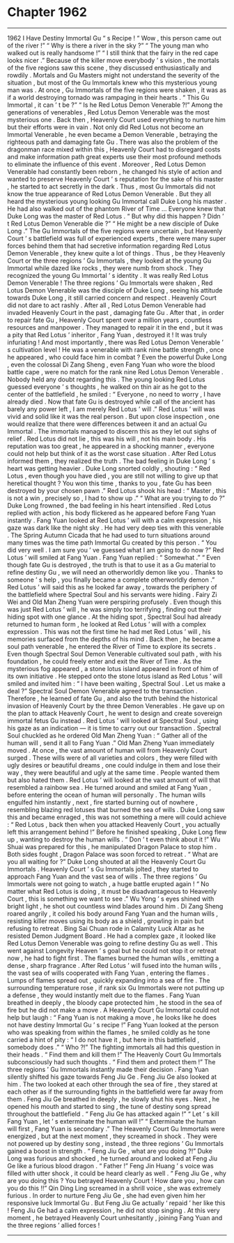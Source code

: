 
# Chapter 1962


---

1962 I Have Destiny Immortal Gu “ s Recipe ! “ Wow , this person came out of the river !”
“ Why is there a river in the sky ?”
“ The young man who walked out is really handsome !”
“ I still think that the fairy in the red cape looks nicer .”
Because of the killer move everybody ’ s vision , the mortals of the five regions saw this scene , they discussed enthusiastically and rowdily .
Mortals and Gu Masters might not understand the severity of the situation , but most of the Gu Immortals knew who this mysterious young man was .
At once , Gu Immortals of the five regions were shaken , it was as if a world destroying tornado was rampaging in their hearts .
“ This Gu Immortal , it can ’ t be ?”
“ Is he Red Lotus Demon Venerable ?!”
Among the generations of venerables , Red Lotus Demon Venerable was the most mysterious one . Back then , Heavenly Court used everything to nurture him but their efforts were in vain . Not only did Red Lotus not become an Immortal Venerable , he even became a Demon Venerable , betraying the righteous path and damaging fate Gu . There was also the problem of the dragonman race mixed within this , Heavenly Court had to disregard costs and make information path great experts use their most profound methods to eliminate the influence of this event .
Moreover , Red Lotus Demon Venerable had constantly been reborn , he changed his style of action and wanted to preserve Heavenly Court ’ s reputation for the sake of his master , he started to act secretly in the dark .
Thus , most Gu Immortals did not know the true appearance of Red Lotus Demon Venerable .
But they all heard the mysterious young looking Gu Immortal call Duke Long his master . He had also walked out of the phantom River of Time …
Everyone knew that Duke Long was the master of Red Lotus .
“ But why did this happen ? Didn ’ t Red Lotus Demon Venerable die ?”
“ He might be a new disciple of Duke Long .”
The Gu Immortals of the five regions were uncertain , but Heavenly Court ’ s battlefield was full of experienced experts , there were many super forces behind them that had secretive information regarding Red Lotus Demon Venerable , they knew quite a lot of things .
Thus , be they Heavenly Court or the three regions ’ Gu Immortals , they looked at the young Gu Immortal while dazed like rocks , they were numb from shock .
They recognized the young Gu Immortal ’ s identity .
It was really Red Lotus Demon Venerable !
The three regions ’ Gu Immortals were shaken , Red Lotus Demon Venerable was the disciple of Duke Long , seeing his attitude towards Duke Long , it still carried concern and respect .
Heavenly Court did not dare to act rashly . After all , Red Lotus Demon Venerable had invaded Heavenly Court in the past , damaging fate Gu . After that , in order to repair fate Gu , Heavenly Court spent over a million years , countless resources and manpower . They managed to repair it in the end , but it was a pity that Red Lotus ’ inheritor , Fang Yuan , destroyed it ! It was truly infuriating !
And most importantly , there was Red Lotus Demon Venerable ’ s cultivation level !
He was a venerable with rank nine battle strength , once he appeared , who could face him in combat ?
Even the powerful Duke Long , even the colossal Di Zang Sheng , even Fang Yuan who wore the blood battle cape , were no match for the rank nine Red Lotus Demon Venerable .
Nobody held any doubt regarding this .
The young looking Red Lotus guessed everyone ’ s thoughts , he walked on thin air as he got to the center of the battlefield , he smiled : “ Everyone , no need to worry , I have already died . Now that fate Gu is destroyed while call of the ancient has barely any power left , I am merely Red Lotus ’ will .”
Red Lotus ’ will was vivid and solid like it was the real person .
But upon close inspection , one would realize that there were differences between it and an actual Gu Immortal .
The immortals managed to discern this as they let out sighs of relief .
Red Lotus did not lie , this was his will , not his main body .
His reputation was too great , he appeared in a shocking manner , everyone could not help but think of it as the worst case situation . After Red Lotus informed them , they realized the truth .
The bad feeling in Duke Long ’ s heart was getting heavier .
Duke Long snorted coldly , shouting : “ Red Lotus , even though you have died , you are still not willing to give up that heretical thought ? You won this time , thanks to you , fate Gu has been destroyed by your chosen pawn .”
Red Lotus shook his head : “ Master , this is not a win , precisely so , I had to show up .”
“ What are you trying to do ?” Duke Long frowned , the bad feeling in his heart intensified .
Red Lotus replied with action , his body flickered as he appeared before Fang Yuan instantly .
Fang Yuan looked at Red Lotus ’ will with a calm expression , his gaze was dark like the night sky .
He had very deep ties with this venerable . The Spring Autumn Cicada that he had used to turn situations around many times was the time path Immortal Gu created by this person .
“ You did very well . I am sure you ’ ve guessed what I am going to do now ?” Red Lotus ’ will smiled at Fang Yuan .
Fang Yuan replied : “ Somewhat .”
“ Even though fate Gu is destroyed , the truth is that to use it as a Gu material to refine destiny Gu , we will need an otherworldly demon like you . Thanks to someone ’ s help , you finally became a complete otherworldly demon .” Red Lotus ’ will said this as he looked far away , towards the periphery of the battlefield where Spectral Soul and his servants were hiding .
Fairy Zi Wei and Old Man Zheng Yuan were perspiring profusely . Even though this was just Red Lotus ’ will , he was simply too terrifying , finding out their hiding spot with one glance .
At the hiding spot , Spectral Soul had already returned to human form , he looked at Red Lotus ’ will with a complex expression .
This was not the first time he had met Red Lotus ’ will , his memories surfaced from the depths of his mind .
Back then , he became a soul path venerable , he entered the River of Time to explore its secrets . Even though Spectral Soul Demon Venerable cultivated soul path , with his foundation , he could freely enter and exit the River of Time .
As the mysterious fog appeared , a stone lotus island appeared in front of him of its own initiative .
He stepped onto the stone lotus island as Red Lotus ’ will smiled and invited him : “ I have been waiting , Spectral Soul . Let us make a deal ?”
Spectral Soul Demon Venerable agreed to the transaction . Therefore , he learned of fate Gu , and also the truth behind the historical invasion of Heavenly Court by the three Demon Venerables . He gave up on the plan to attack Heavenly Court , he went to design and create sovereign immortal fetus Gu instead .
Red Lotus ’ will looked at Spectral Soul , using his gaze as an indication — it is time to carry out our transaction .
Spectral Soul chuckled as he ordered Old Man Zheng Yuan : “ Gather all of the human will , send it all to Fang Yuan .”
Old Man Zheng Yuan immediately moved .
At once , the vast amount of human will from Heavenly Court surged . These wills were of all varieties and colors , they were filled with ugly desires or beautiful dreams , one could indulge in them and lose their way , they were beautiful and ugly at the same time . People wanted them but also hated them .
Red Lotus ’ will looked at the vast amount of will that resembled a rainbow sea .
He turned around and smiled at Fang Yuan , before entering the ocean of human will personally .
The human wills engulfed him instantly , next , fire started burning out of nowhere , resembling blazing red lotuses that burned the sea of wills .
Duke Long saw this and became enraged , this was not something a mere will could achieve : “ Red Lotus , back then when you attacked Heavenly Court , you actually left this arrangement behind !”
Before he finished speaking , Duke Long flew up , wanting to destroy the human wills .
“ Don ’ t even think about it !” Wu Shuai was prepared for this , he manipulated Dragon Palace to stop him .
Both sides fought , Dragon Palace was soon forced to retreat .
“ What are you all waiting for ?” Duke Long shouted at all the Heavenly Court Gu Immortals .
Heavenly Court ’ s Gu Immortals jolted , they started to approach Fang Yuan and the vast sea of wills .
The three regions ’ Gu Immortals were not going to watch , a huge battle erupted again !
“ No matter what Red Lotus is doing , it must be disadvantageous to Heavenly Court , this is something we want to see .” Wu Yong ’ s eyes shined with bright light , he shot out countless wind blades around him .
Di Zang Sheng roared angrily , it coiled his body around Fang Yuan and the human wills , resisting killer moves using its body as a shield , growling in pain but refusing to retreat .
Bing Sai Chuan rode in Calamity Luck Altar as he resisted Demon Judgment Board . He had a complex gaze , it looked like Red Lotus Demon Venerable was going to refine destiny Gu as well . This went against Longevity Heaven ’ s goal but he could not stop it or retreat now , he had to fight first .
The flames burned the human wills , emitting a dense , sharp fragrance .
After Red Lotus ’ will fused into the human wills , the vast sea of wills cooperated with Fang Yuan , entering the flames .
Lumps of flames spread out , quickly expanding into a sea of fire .
The surrounding temperature rose , if rank six Gu Immortals were not putting up a defense , they would instantly melt due to the flames .
Fang Yuan breathed in deeply , the bloody cape protected him , he stood in the sea of fire but he did not make a move .
A Heavenly Court Gu Immortal could not help but laugh : “ Fang Yuan is not making a move , he looks like he does not have destiny Immortal Gu ’ s recipe !”
Fang Yuan looked at the person who was speaking from within the flames , he smiled coldly as he tone carried a hint of pity : “ I do not have it , but here in this battlefield , somebody does .”
“ Who ?!” The fighting immortals all had this question in their heads .
“ Find them and kill them !” The Heavenly Court Gu Immortals subconsciously had such thoughts .
“ Find them and protect them !” The three regions ’ Gu Immortals instantly made their decision .
Fang Yuan silently shifted his gaze towards Feng Jiu Ge .
Feng Jiu Ge also looked at him .
The two looked at each other through the sea of fire , they stared at each other as if the surrounding fights in the battlefield were far away from them .
Feng Jiu Ge breathed in deeply , he slowly shut his eyes .
Next , he opened his mouth and started to sing , the tune of destiny song spread throughout the battlefield .
“ Feng Jiu Ge has attacked again !”
“ Let ’ s kill Fang Yuan , let ’ s exterminate the human will !”
“ Exterminate the human will first , Fang Yuan is secondary .”
The Heavenly Court Gu Immortals were energized , but at the next moment , they screamed in shock .
They were not powered up by destiny song , instead , the three regions ’ Gu Immortals gained a boost in strength .
“ Feng Jiu Ge , what are you doing ?!” Duke Long was furious and shocked , he turned around and looked at Feng Jiu Ge like a furious blood dragon .
“ Father !” Feng Jin Huang ’ s voice was filled with utter shock , it could be heard clearly as well .
“ Feng Jiu Ge , why are you doing this ? You betrayed Heavenly Court ! How dare you , how can you do this !!” Qin Ding Ling screamed in a shrill voice , she was extremely furious . In order to nurture Feng Jiu Ge , she had even given him her responsive luck Immortal Gu .
But Feng Jiu Ge actually ‘ repaid ’ her like this !
Feng Jiu Ge had a calm expression , he did not stop singing .
At this very moment , he betrayed Heavenly Court unhesitantly , joining Fang Yuan and the three regions ’ allied forces !

---

